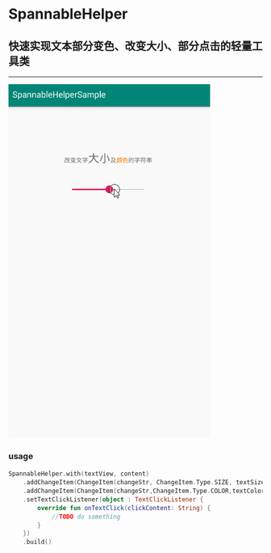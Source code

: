 # SpannableHelper

## 快速实现文本部分变色、改变大小、部分点击的轻量工具类
---
![](https://raw.githubusercontent.com/CuiZhaoHui/SpannableHelper/master/gif/RECORD.gif)


### usage
```kotlin
SpannableHelper.with(textView, content)
    .addChangeItem(ChangeItem(changeStr, ChangeItem.Type.SIZE, textSize))
    .addChangeItem(ChangeItem(changeStr,ChangeItem.Type.COLOR,textColor,isClickAble))
    .setTextClickListener(object : TextClickListener {
        override fun onTextClick(clickContent: String) {
            //TODO do something
        }
    })
    .build()
```
